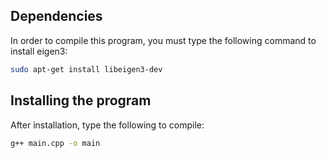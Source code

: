 ## Dependencies
In order to compile this program, you must type the following command to install eigen3:

```bash
sudo apt-get install libeigen3-dev
```
## Installing the program
After installation, type the following to compile:

```bash
g++ main.cpp -o main
```